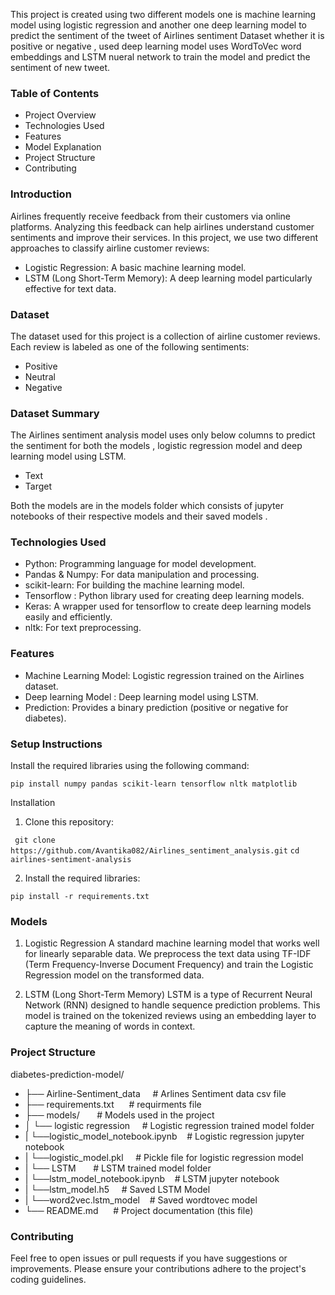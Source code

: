 This project is created using two different models one is machine learning model using logistic regression and another one deep learning model to predict the sentiment of the tweet of Airlines sentiment Dataset whether it is positive or negative , used deep learning model uses WordToVec word embeddings and LSTM nueral network to train the model and predict the sentiment of new tweet.


### **Table of Contents**

- Project Overview
- Technologies Used
- Features
- Model Explanation
- Project Structure
- Contributing




### **Introduction**

Airlines frequently receive feedback from their customers via online platforms. Analyzing this feedback can help airlines understand customer sentiments and improve their services. In this project, we use two different approaches to classify airline customer reviews:

- Logistic Regression: A basic machine learning model.
- LSTM (Long Short-Term Memory): A deep learning model particularly effective for text data.


### **Dataset**


The dataset used for this project is a collection of airline customer reviews. Each review is labeled as one of the following sentiments:

- Positive
- Neutral
- Negative



### **Dataset Summary**


The Airlines sentiment analysis model uses only below columns to predict the sentiment for both the models , logistic regression model and deep learning model using LSTM.

- Text
- Target



Both the models are in the models folder which consists of jupyter notebooks of their respective models and their saved models . 




### **Technologies Used**


- Python: Programming language for model development.
- Pandas & Numpy: For data manipulation and processing.
- scikit-learn: For building the machine learning model.
- Tensorflow : Python library used for creating deep learning models.
- Keras: A wrapper used for tensorflow to create deep learning models easily and efficiently.
- nltk: For text preprocessing.




### **Features**


- Machine Learning Model: Logistic regression trained on the Airlines dataset.
- Deep learning Model : Deep learning model using LSTM.
- Prediction: Provides a binary prediction (positive or negative for diabetes).




### **Setup Instructions**

Install the required libraries using the following command:

``` pip install numpy pandas scikit-learn tensorflow nltk matplotlib ```


Installation


1. Clone this repository:

``` git clone https://github.com/Avantika082/Airlines_sentiment_analysis.git```
``` cd airlines-sentiment-analysis ```


2. Install the required libraries:

```pip install -r requirements.txt```



### **Models** 


1. Logistic Regression
A standard machine learning model that works well for linearly separable data. We preprocess the text data using TF-IDF (Term Frequency-Inverse Document Frequency) and train the Logistic Regression model on the transformed data.

2. LSTM (Long Short-Term Memory)
LSTM is a type of Recurrent Neural Network (RNN) designed to handle sequence prediction problems. This model is trained on the tokenized reviews using an embedding layer to capture the meaning of words in context.





### **Project Structure**


diabetes-prediction-model/

- ├── Airline-Sentiment_data&nbsp;&nbsp;&nbsp;&nbsp;       # Arlines Sentiment data csv file 
- ├── requirements.txt&nbsp;&nbsp;&nbsp;&nbsp;&nbsp;       # requirments file
- ├── models/&nbsp;&nbsp;&nbsp;&nbsp;&nbsp;&nbsp;          # Models used in the project
- │   └── logistic regression&nbsp;&nbsp;&nbsp;&nbsp;      # Logistic regression trained model folder
- |       └──logistic_model_notebook.ipynb&nbsp;&nbsp;&nbsp; # Logistic regression jupyter notebook
- |       └──logistic_model.pkl&nbsp;&nbsp;&nbsp;&nbsp;     # Pickle file for logistic regression model
- |   └── LSTM&nbsp;&nbsp;&nbsp;&nbsp;&nbsp;&nbsp;         # LSTM trained model folder
- |       └──lstm_model_notebook.ipynb&nbsp;&nbsp;&nbsp;    # LSTM jupyter notebook
- |       └──lstm_model.h5&nbsp;&nbsp;&nbsp;&nbsp;          # Saved LSTM Model
- |       └──word2vec.lstm_model&nbsp;&nbsp;&nbsp;          # Saved wordtovec model   
- └── README.md&nbsp;&nbsp;&nbsp;&nbsp;&nbsp;              # Project documentation (this file)




### **Contributing**


Feel free to open issues or pull requests if you have suggestions or improvements. Please ensure your contributions adhere to the project's coding guidelines.